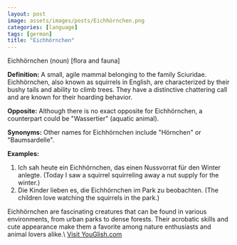 ```yaml
---
layout: post
image: assets/images/posts/Eichhörnchen.png
categories: [language]
tags: [german]
title: "Eichhörnchen"
---
```


Eichhörnchen (noun) [flora and fauna]

**Definition:** A small, agile mammal belonging to the family Sciuridae. Eichhörnchen, also known as squirrels in English, are characterized by their bushy tails and ability to climb trees. They have a distinctive chattering call and are known for their hoarding behavior.

**Opposite:** Although there is no exact opposite for Eichhörnchen, a counterpart could be "Wassertier" (aquatic animal).

**Synonyms:** Other names for Eichhörnchen include "Hörnchen" or "Baumsardelle".

**Examples:**

1. Ich sah heute ein Eichhörnchen, das einen Nussvorrat für den Winter anlegte. (Today I saw a squirrel squirreling away a nut supply for the winter.)
2. Die Kinder lieben es, die Eichhörnchen im Park zu beobachten. (The children love watching the squirrels in the park.)

Eichhörnchen are fascinating creatures that can be found in various environments, from urban parks to dense forests. Their acrobatic skills and cute appearance make them a favorite among nature enthusiasts and animal lovers alike.\ <a id="yg-widget-0" class="youglish-widget" data-query="Eichhörnchen" data-lang="german" data-components="8412" data-auto-start="0" data-bkg-color="theme_light" data-title="How%20to%20pronounce%20Eichhörnchen%20in%20German"  rel="nofollow" href="https://youglish.com">Visit YouGlish.com</a><script async src="https://youglish.com/public/emb/widget.js" charset="utf-8"></script>